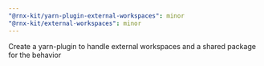 ```yaml
---
"@rnx-kit/yarn-plugin-external-workspaces": minor
"@rnx-kit/external-workspaces": minor
---
```


Create a yarn-plugin to handle external workspaces and a shared package for the
behavior
